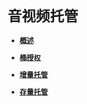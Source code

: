 # 音视频托管<a name="ZH-CN_TOPIC_0155590534"></a>

-   **[概述](概述.md)**  

-   **[桶授权](桶授权.md)**  

-   **[增量托管](增量托管.md)**  

-   **[存量托管](存量托管.md)**  


